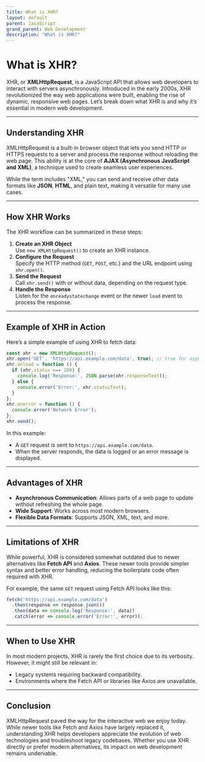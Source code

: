 ```yaml
---
title: What is XHR?
layout: default
parent: JavaScript
grand_parent: Web Development
description: "What is XHR?"
---
```


# What is XHR?

XHR, or **XMLHttpRequest**, is a JavaScript API that allows web developers to interact with servers asynchronously. Introduced in the early 2000s, XHR revolutionized the way web applications were built, enabling the rise of dynamic, responsive web pages. Let’s break down what XHR is and why it’s essential in modern web development.

---

## Understanding XHR
XMLHttpRequest is a built-in browser object that lets you send HTTP or HTTPS requests to a server and process the response without reloading the web page. This ability is at the core of **AJAX (Asynchronous JavaScript and XML)**, a technique used to create seamless user experiences.

While the term includes "XML," you can send and receive other data formats like **JSON**, **HTML**, and plain text, making it versatile for many use cases.

---

## How XHR Works
The XHR workflow can be summarized in these steps:
1. **Create an XHR Object**  
   Use `new XMLHttpRequest()` to create an XHR instance.
2. **Configure the Request**  
   Specify the HTTP method (`GET`, `POST`, etc.) and the URL endpoint using `xhr.open()`.
3. **Send the Request**  
   Call `xhr.send()` with or without data, depending on the request type.
4. **Handle the Response**  
   Listen for the `onreadystatechange` event or the newer `load` event to process the response.

---

## Example of XHR in Action

Here’s a simple example of using XHR to fetch data:

```javascript
const xhr = new XMLHttpRequest();
xhr.open('GET', 'https://api.example.com/data', true); // true for asynchronous
xhr.onload = function () {
  if (xhr.status === 200) {
    console.log('Response:', JSON.parse(xhr.responseText));
  } else {
    console.error('Error:', xhr.statusText);
  }
};
xhr.onerror = function () {
  console.error('Network Error');
};
xhr.send();
```

In this example:
- A `GET` request is sent to `https://api.example.com/data`.
- When the server responds, the data is logged or an error message is displayed.

---

## Advantages of XHR
- **Asynchronous Communication**: Allows parts of a web page to update without refreshing the whole page.
- **Wide Support**: Works across most modern browsers.
- **Flexible Data Formats**: Supports JSON, XML, text, and more.

---

## Limitations of XHR
While powerful, XHR is considered somewhat outdated due to newer alternatives like **Fetch API** and **Axios**. These newer tools provide simpler syntax and better error handling, reducing the boilerplate code often required with XHR.

For example, the same `GET` request using Fetch API looks like this:
```javascript
fetch('https://api.example.com/data')
  .then(response => response.json())
  .then(data => console.log('Response:', data))
  .catch(error => console.error('Error:', error));
```

---

## When to Use XHR
In most modern projects, XHR is rarely the first choice due to its verbosity. However, it might still be relevant in:
- Legacy systems requiring backward compatibility.
- Environments where the Fetch API or libraries like Axios are unavailable.

---

## Conclusion
XMLHttpRequest paved the way for the interactive web we enjoy today. While newer tools like Fetch and Axios have largely replaced it, understanding XHR helps developers appreciate the evolution of web technologies and troubleshoot legacy codebases. Whether you use XHR directly or prefer modern alternatives, its impact on web development remains undeniable.